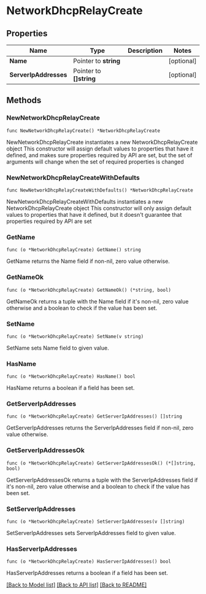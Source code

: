 # NetworkDhcpRelayCreate

## Properties

Name | Type | Description | Notes
------------ | ------------- | ------------- | -------------
**Name** | Pointer to **string** |  | [optional] 
**ServerIpAddresses** | Pointer to **[]string** |  | [optional] 

## Methods

### NewNetworkDhcpRelayCreate

`func NewNetworkDhcpRelayCreate() *NetworkDhcpRelayCreate`

NewNetworkDhcpRelayCreate instantiates a new NetworkDhcpRelayCreate object
This constructor will assign default values to properties that have it defined,
and makes sure properties required by API are set, but the set of arguments
will change when the set of required properties is changed

### NewNetworkDhcpRelayCreateWithDefaults

`func NewNetworkDhcpRelayCreateWithDefaults() *NetworkDhcpRelayCreate`

NewNetworkDhcpRelayCreateWithDefaults instantiates a new NetworkDhcpRelayCreate object
This constructor will only assign default values to properties that have it defined,
but it doesn't guarantee that properties required by API are set

### GetName

`func (o *NetworkDhcpRelayCreate) GetName() string`

GetName returns the Name field if non-nil, zero value otherwise.

### GetNameOk

`func (o *NetworkDhcpRelayCreate) GetNameOk() (*string, bool)`

GetNameOk returns a tuple with the Name field if it's non-nil, zero value otherwise
and a boolean to check if the value has been set.

### SetName

`func (o *NetworkDhcpRelayCreate) SetName(v string)`

SetName sets Name field to given value.

### HasName

`func (o *NetworkDhcpRelayCreate) HasName() bool`

HasName returns a boolean if a field has been set.

### GetServerIpAddresses

`func (o *NetworkDhcpRelayCreate) GetServerIpAddresses() []string`

GetServerIpAddresses returns the ServerIpAddresses field if non-nil, zero value otherwise.

### GetServerIpAddressesOk

`func (o *NetworkDhcpRelayCreate) GetServerIpAddressesOk() (*[]string, bool)`

GetServerIpAddressesOk returns a tuple with the ServerIpAddresses field if it's non-nil, zero value otherwise
and a boolean to check if the value has been set.

### SetServerIpAddresses

`func (o *NetworkDhcpRelayCreate) SetServerIpAddresses(v []string)`

SetServerIpAddresses sets ServerIpAddresses field to given value.

### HasServerIpAddresses

`func (o *NetworkDhcpRelayCreate) HasServerIpAddresses() bool`

HasServerIpAddresses returns a boolean if a field has been set.


[[Back to Model list]](../README.md#documentation-for-models) [[Back to API list]](../README.md#documentation-for-api-endpoints) [[Back to README]](../README.md)


